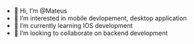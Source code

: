 - 👋 Hi, I’m @Mateus
- 👀 I’m interested in mobile devlopement, desktop application
- 🌱 I’m currently learning IOS development
- 💞️ I’m looking to collaborate on backend development


<!---
VirusTermico/VirusTermico is a ✨ special ✨ repository because its `README.md` (this file) appears on your GitHub profile.
You can click the Preview link to take a look at your changes.
--->
